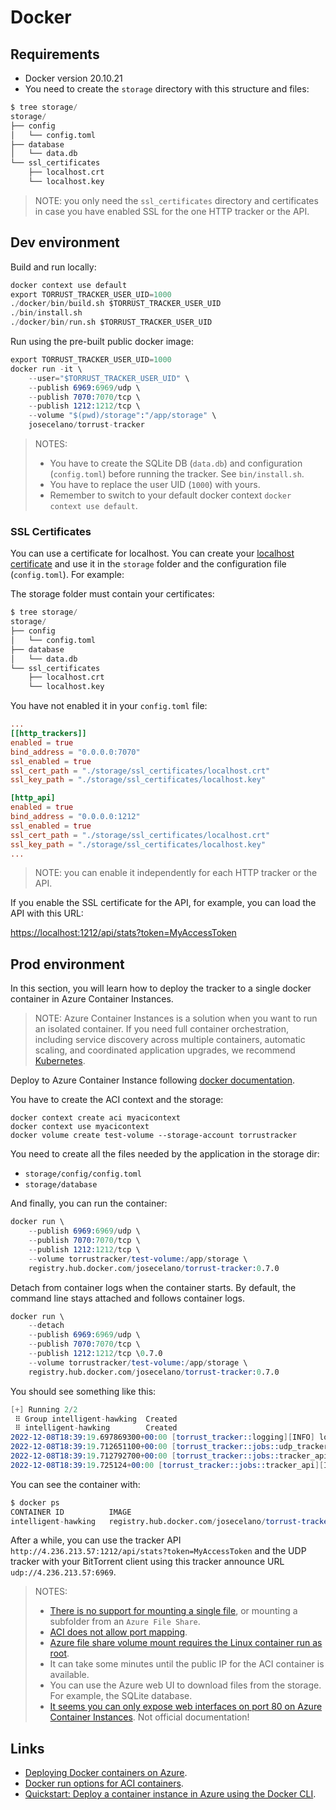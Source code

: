# Docker

## Requirements

- Docker version 20.10.21
- You need to create the `storage` directory with this structure and files:

```s
$ tree storage/
storage/
├── config
│   └── config.toml
├── database
│   └── data.db
└── ssl_certificates
    ├── localhost.crt
    └── localhost.key
```

> NOTE: you only need the `ssl_certificates` directory and certificates in case you have enabled SSL for the one HTTP tracker or the API.

## Dev environment

Build and run locally:

```s
docker context use default
export TORRUST_TRACKER_USER_UID=1000
./docker/bin/build.sh $TORRUST_TRACKER_USER_UID
./bin/install.sh
./docker/bin/run.sh $TORRUST_TRACKER_USER_UID
```

Run using the pre-built public docker image:

```s
export TORRUST_TRACKER_USER_UID=1000
docker run -it \
    --user="$TORRUST_TRACKER_USER_UID" \
    --publish 6969:6969/udp \
    --publish 7070:7070/tcp \
    --publish 1212:1212/tcp \
    --volume "$(pwd)/storage":"/app/storage" \
    josecelano/torrust-tracker
```

> NOTES:
>
> - You have to create the SQLite DB (`data.db`) and configuration (`config.toml`) before running the tracker. See `bin/install.sh`.
> - You have to replace the user UID (`1000`) with yours.
> - Remember to switch to your default docker context `docker context use default`.

### SSL Certificates

You can use a certificate for localhost. You can create your [localhost certificate](https://letsencrypt.org/docs/certificates-for-localhost/#making-and-trusting-your-own-certificates) and use it in the `storage` folder and the configuration file (`config.toml`). For example:

The storage folder must contain your certificates:

```s
$ tree storage/
storage/
├── config
│   └── config.toml
├── database
│   └── data.db
└── ssl_certificates
    ├── localhost.crt
    └── localhost.key
```

You have not enabled it in your `config.toml` file:

```toml
...
[[http_trackers]]
enabled = true
bind_address = "0.0.0.0:7070"
ssl_enabled = true
ssl_cert_path = "./storage/ssl_certificates/localhost.crt"
ssl_key_path = "./storage/ssl_certificates/localhost.key"

[http_api]
enabled = true
bind_address = "0.0.0.0:1212"
ssl_enabled = true
ssl_cert_path = "./storage/ssl_certificates/localhost.crt"
ssl_key_path = "./storage/ssl_certificates/localhost.key"
...
```

> NOTE: you can enable it independently for each HTTP tracker or the API.

If you enable the SSL certificate for the API, for example, you can load the API with this URL:

<https://localhost:1212/api/stats?token=MyAccessToken>

## Prod environment

In this section, you will learn how to deploy the tracker to a single docker container in Azure Container Instances.

> NOTE: Azure Container Instances is a solution when you want to run an isolated container. If you need full container orchestration, including service discovery across multiple containers, automatic scaling, and coordinated application upgrades, we recommend [Kubernetes](https://kubernetes.io/).

Deploy to Azure Container Instance following [docker documentation](https://docs.docker.com/cloud/aci-integration/).

You have to create the ACI context and the storage:

```s0.7.0
docker context create aci myacicontext
docker context use myacicontext
docker volume create test-volume --storage-account torrustracker
```

You need to create all the files needed by the application in the storage dir:

- `storage/config/config.toml`
- `storage/database`

And finally, you can run the container:

```s
docker run \
    --publish 6969:6969/udp \
    --publish 7070:7070/tcp \
    --publish 1212:1212/tcp \
    --volume torrustracker/test-volume:/app/storage \
    registry.hub.docker.com/josecelano/torrust-tracker:0.7.0
```

Detach from container logs when the container starts. By default, the command line stays attached and follows container logs.

```s
docker run \
    --detach
    --publish 6969:6969/udp \
    --publish 7070:7070/tcp \
    --publish 1212:1212/tcp \0.7.0
    --volume torrustracker/test-volume:/app/storage \
    registry.hub.docker.com/josecelano/torrust-tracker:0.7.0
```

You should see something like this:

```s
[+] Running 2/2
 ⠿ Group intelligent-hawking  Created                                                                                                                                                                    5.0s
 ⠿ intelligent-hawking        Created                                                                                                                                                                   41.7s
2022-12-08T18:39:19.697869300+00:00 [torrust_tracker::logging][INFO] logging initialized.
2022-12-08T18:39:19.712651100+00:00 [torrust_tracker::jobs::udp_tracker][INFO] Starting UDP server on: 0.0.0.0:6969
2022-12-08T18:39:19.712792700+00:00 [torrust_tracker::jobs::tracker_api][INFO] Starting Torrust API server on: 0.0.0.0:1212
2022-12-08T18:39:19.725124+00:00 [torrust_tracker::jobs::tracker_api][INFO] Torrust API server started
```

You can see the container with:

```s
$ docker ps
CONTAINER ID          IMAGE                                                      COMMAND             STATUS              PORTS
intelligent-hawking   registry.hub.docker.com/josecelano/torrust-tracker:0.7.0                       Running             4.236.213.57:6969->6969/udp, 4.236.213.57:1212->1212/tcp
```

After a while, you can use the tracker API `http://4.236.213.57:1212/api/stats?token=MyAccessToken` and the UDP tracker with your BitTorrent client using this tracker announce URL `udp://4.236.213.57:6969`.

> NOTES:
>
> - [There is no support for mounting a single file](https://docs.docker.com/cloud/aci-container-features/#persistent-volumes), or mounting a subfolder from an `Azure File Share`.
> - [ACI does not allow port mapping](https://docs.docker.com/cloud/aci-integration/#exposing-ports).
> - [Azure file share volume mount requires the Linux container run as root](https://learn.microsoft.com/en-us/azure/container-instances/container-instances-volume-azure-files#limitations).
> - It can take some minutes until the public IP for the ACI container is available.
> - You can use the Azure web UI to download files from the storage. For example, the SQLite database.
> - [It seems you can only expose web interfaces on port 80 on Azure Container Instances](https://stackoverflow.com/a/56768087/3012842). Not official documentation!

## Links

- [Deploying Docker containers on Azure](https://docs.docker.com/cloud/aci-integration/).
- [Docker run options for ACI containers](https://docs.docker.com/cloud/aci-container-features/).
- [Quickstart: Deploy a container instance in Azure using the Docker CLI](https://learn.microsoft.com/en-us/azure/container-instances/quickstart-docker-cli).
